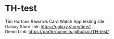 # TH-test
Tim Hortons Rewards Card Watch App testing site  
Galaxy Store link: https://galaxy.store/tims1  
Demo Link: https://parth-commits.github.io/TH-test/  
